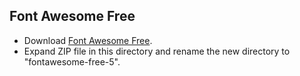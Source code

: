 ## Font Awesome Free

- Download [Font Awesome Free](https://fontawesome.com/how-to-use/on-the-web/setup/hosting-font-awesome-yourself).
- Expand ZIP file in this directory and rename the new directory to "fontawesome-free-5".
